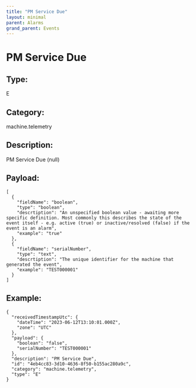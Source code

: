 ```yaml
---
title: "PM Service Due"
layout: minimal
parent: Alarms
grand_parent: Events
---
```


# PM Service Due

## Type:

E

## Category:

machine.telemetry

## Description: 

PM Service Due (null)

## Payload:

```
[
  {
    "fieldName": "boolean",
    "type": "boolean",
    "descrtiption": "An unspecified boolean value - awaiting more specific definition. Most commonly this describes the state of the event itself - e.g. active (true) or inactive/resolved (false) if the event is an alarm",
    "example": "true"
  },
  {
    "fieldName": "serialNumber",
    "type": "text",
    "descrtiption": "The unique identifier for the machine that generated the event",
    "example": "TEST000001"
  }
]
```

## Example:

```
{
  "receivedTimestampUtc": {
    "dateTime": "2023-06-12T13:10:01.000Z",
    "zone": "UTC"
  },
  "payload": {
    "boolean": "false",
    "serialNumber": "TEST000001"
  },
  "description": "PM Service Due",
  "id": "4eb4cc83-3d10-4636-8f50-b155ac280a9c",
  "category": "machine.telemetry",
  "type": "E"
}
```
